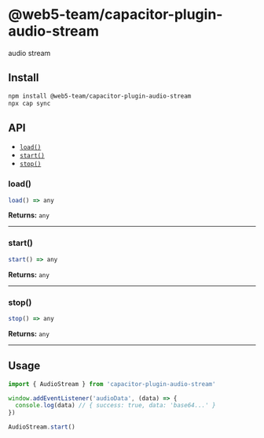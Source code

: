 # @web5-team/capacitor-plugin-audio-stream

audio stream

## Install

```bash
npm install @web5-team/capacitor-plugin-audio-stream
npx cap sync
```

## API

<docgen-index>

* [`load()`](#load)
* [`start()`](#start)
* [`stop()`](#stop)

</docgen-index>

<docgen-api>
<!--Update the source file JSDoc comments and rerun docgen to update the docs below-->

### load()

```typescript
load() => any
```

**Returns:** <code>any</code>

--------------------


### start()

```typescript
start() => any
```

**Returns:** <code>any</code>

--------------------


### stop()

```typescript
stop() => any
```

**Returns:** <code>any</code>

--------------------

</docgen-api>

## Usage

```typescript
import { AudioStream } from 'capacitor-plugin-audio-stream'

window.addEventListener('audioData', (data) => {
  console.log(data) // { success: true, data: 'base64...' }
})

AudioStream.start()
```
